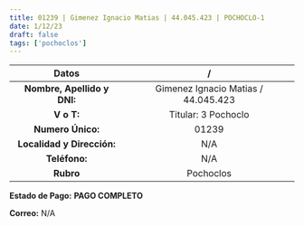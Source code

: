 ```yaml
---
title: 01239 | Gimenez Ignacio Matias | 44.045.423 | POCHOCLO-1
date: 1/12/23
draft: false
tags: ['pochoclos']
---
```


|          **Datos**          |                  /                  |
|:---------------------------:|:-----------------------------------:|
| **Nombre, Apellido y DNI:** | Gimenez Ignacio Matias / 44.045.423 |
|          **V o T:**         |         Titular: 3 Pochoclo         |
|      **Numero Único:**      |                01239                |
|  **Localidad y Dirección:** |                 N/A                 |
|        **Teléfono:**        |                 N/A                 |
|          **Rubro**          |              Pochoclos              |

**Estado de Pago:** **PAGO COMPLETO**

**Correo:** N/A
